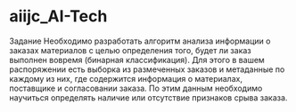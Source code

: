 # aiijc_AI-Tech

Задание
Необходимо разработать алгоритм анализа информации о заказах материалов с целью определения того, будет ли заказ выполнен вовремя (бинарная классификация). Для этого в вашем распоряжении есть выборка из размеченных заказов и метаданные по каждому из них, где содержится информация о материалах, поставщике и согласовании заказа. По этим данным необходимо научиться определять наличие или отсутствие признаков срыва заказа.
